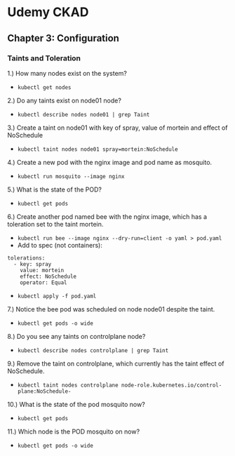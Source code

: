 # Udemy CKAD

## Chapter 3: Configuration

### Taints and Toleration

1.) How many nodes exist on the system?

- `kubectl get nodes`

2.) Do any taints exist on node01 node?

- `kubectl describe nodes node01 | grep Taint`

3.) Create a taint on node01 with key of spray, value of mortein and effect of NoSchedule

- `kubectl taint nodes node01 spray=mortein:NoSchedule`

4.) Create a new pod with the nginx image and pod name as mosquito.

- `kubectl run mosquito --image nginx`

5.) What is the state of the POD?

- `kubectl get pods`

6.) Create another pod named bee with the nginx image, which has a toleration set to the taint mortein.

- `kubectl run bee --image nginx --dry-run=client -o yaml > pod.yaml`
- Add to spec (not containers): 
```
tolerations:
  - key: spray
    value: mortein
    effect: NoSchedule
    operator: Equal
```
- `kubectl apply -f pod.yaml`

7.) Notice the bee pod was scheduled on node node01 despite the taint.

- `kubectl get pods -o wide`

8.) Do you see any taints on controlplane node?

- `kubectl describe nodes controlplane | grep Taint`

9.) Remove the taint on controlplane, which currently has the taint effect of NoSchedule.

- `kubectl taint nodes controlplane node-role.kubernetes.io/control-plane:NoSchedule-`

10.) What is the state of the pod mosquito now?

- `kubectl get pods`

11.) Which node is the POD mosquito on now?

- `kubectl get pods -o wide`
